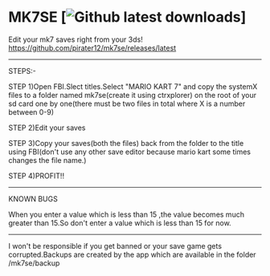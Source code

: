 # MK7SE [![Github latest downloads](https://img.shields.io/github/downloads/pirater12/mk7se/total.svg)]
Edit your mk7 saves right from your 3ds! https://github.com/pirater12/mk7se/releases/latest

-------- 

STEPS:-

STEP 1)Open FBI.Slect titles.Select "MARIO KART 7" and copy the systemX files to a folder named mk7se(create it using ctrxplorer) on the root of your sd card one by one(there must be two files in total where X is a number between 0-9)

STEP 2)Edit your saves

STEP 3)Copy your saves(both the files) back from the folder to the title using FBI(don't use any other save editor because mario kart some times changes the file name.)

STEP 4)PROFIT!!

-------

KNOWN BUGS

When you enter a value which is less than 15 ,the value becomes much greater than 15.So don't enter a value which is less than 15 for now.

-------

I won't be responsible if you get banned or your save game gets corrupted.Backups are created by the app which are available in the folder /mk7se/backup
